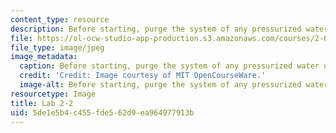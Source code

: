 ```yaml
---
content_type: resource
description: Before starting, purge the system of any pressurized water or air.
file: https://ol-ocw-studio-app-production.s3.amazonaws.com/courses/2-672-project-laboratory-spring-2009/5de1e5b4c455fde562d9ea964977913b_lab2-2.jpg
file_type: image/jpeg
image_metadata:
  caption: Before starting, purge the system of any pressurized water or air.
  credit: 'Credit: Image courtesy of MIT OpenCourseWare.'
  image-alt: Before starting, purge the system of any pressurized water or air.
resourcetype: Image
title: Lab 2-2
uid: 5de1e5b4-c455-fde5-62d9-ea964977913b
---
```

